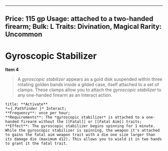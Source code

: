 
---
Price: 115 gp
Usage: attached to a two-handed firearm;
Bulk: L
Traits: Divination, Magical
Rarity: Uncommon
---

# Gyroscopic Stabilizer

**Item 4**

> A *gyroscopic stabilizer* appears as a gold disk suspended within three rotating golden bands inside a gilded case, itself attached to a set of clamps. These clamps allow you to attach the *gyroscopic stabilizer* to any one-handed firearm as an Interact action.

```ad-embed-ability
title: **Activate**
*⬻{.Pathfinder }* Interact; 
**Frequency**: once per hour;
**Requirements**: The *gyroscopic stabilizer* is attached to a one-handed firearm without the [[Fatal]] or [[Fatal Aim]] traits;
**Effect**: The gyroscopic stabilizer begins spinning for 1 minute. While the gyroscopic stabilizer is spinning, the weapon it's attached to gains the fatal aim weapon trait with a die one size larger than its damage die (maximum d12). This allows you to wield it in two hands to grant it the fatal trait.

```

